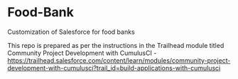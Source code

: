 # Food-Bank
Customization of Salesforce for food banks

This repo is prepared as per the instructions in the Trailhead module titled Community Project Development with CumulusCI - https://trailhead.salesforce.com/content/learn/modules/community-project-development-with-cumulusci?trail_id=build-applications-with-cumulusci
